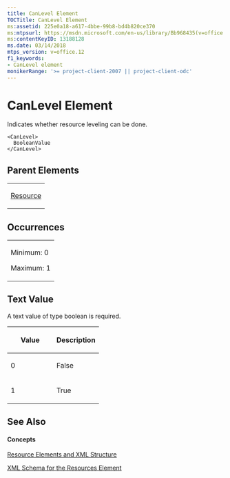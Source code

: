 ```yaml
---
title: CanLevel Element
TOCTitle: CanLevel Element
ms:assetid: 225e0a18-a617-4bbe-99b8-bd4b820ce370
ms:mtpsurl: https://msdn.microsoft.com/en-us/library/Bb968435(v=office.12)
ms:contentKeyID: 13188128
ms.date: 03/14/2018
mtps_version: v=office.12
f1_keywords:
- CanLevel element
monikerRange: '>= project-client-2007 || project-client-odc'
---
```


# CanLevel Element




Indicates whether resource leveling can be done.

    <CanLevel>
      BooleanValue
    </CanLevel>

## Parent Elements

<table>
<colgroup>
<col style="width: 100%" />
</colgroup>
<tbody>
<tr class="odd">
<td><p><a href="resource-element.md">Resource</a></p></td>
</tr>
</tbody>
</table>

## Occurrences

<table>
<colgroup>
<col style="width: 100%" />
</colgroup>
<tbody>
<tr class="odd">
<td><p>Minimum: 0</p>
<p>Maximum: 1</p></td>
</tr>
</tbody>
</table>

## Text Value

A text value of type boolean is required.

<table>
<colgroup>
<col style="width: 50%" />
<col style="width: 50%" />
</colgroup>
<thead>
<tr class="header">
<th><p>Value</p></th>
<th><p>Description</p></th>
</tr>
</thead>
<tbody>
<tr class="odd">
<td><p>0</p></td>
<td><p>False</p></td>
</tr>
<tr class="even">
<td><p>1</p></td>
<td><p>True</p></td>
</tr>
</tbody>
</table>

## See Also

#### Concepts

[Resource Elements and XML Structure](resource-elements-and-xml-structure.md)

[XML Schema for the Resources Element](xml-schema-for-the-resources-element.md)

